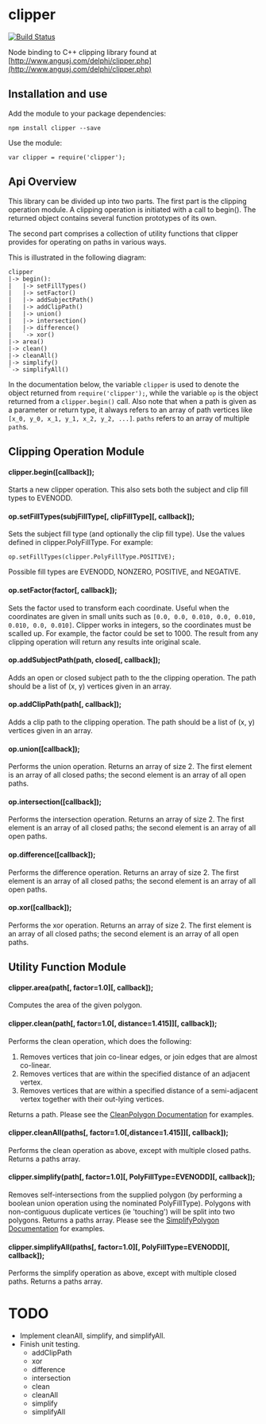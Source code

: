 clipper
=======

[![Build Status](https://travis-ci.org/kyleburnett/clipper.svg?branch=update-api)](https://travis-ci.org/kyleburnett/clipper)

Node binding to C++ clipping library found at [http://www.angusj.com/delphi/clipper.php](http://www.angusj.com/delphi/clipper.php)

Installation and use
-------

Add the module to your package dependencies:

    npm install clipper --save

Use the module:
    
    var clipper = require('clipper');

Api Overview
-------

This library can be divided up into two parts. The first part is the clipping operation module. A clipping operation is initiated with a call to begin(). The returned object contains several function prototypes of its own.

The second part comprises a collection of utility functions that clipper provides for operating on paths in various ways.

This is illustrated in the following diagram:

```
clipper
|-> begin():
|   |-> setFillTypes()
|   |-> setFactor()
|   |-> addSubjectPath()
|   |-> addClipPath()
|   |-> union()
|   |-> intersection()
|   |-> difference()
|   `-> xor()
|-> area()
|-> clean()
|-> cleanAll()
|-> simplify()
`-> simplifyAll()
```

In the documentation below, the variable `clipper` is used to denote the object returned from `require('clipper');`, while the variable `op` is the object returned from a `clipper.begin()` call. Also note that when a path is given as a parameter or return type, it always refers to an array of path vertices like `[x_0, y_0, x_1, y_1, x_2, y_2, ...]`. `paths` refers to an array of multiple `path`s.

Clipping Operation Module
-------

#### clipper.begin([callback]);

Starts a new clipper operation. This also sets both the subject and clip fill types to EVENODD.

#### op.setFillTypes(subjFillType[, clipFillType][, callback]);

Sets the subject fill type (and optionally the clip fill type). Use the values defined in clipper.PolyFillType. For example:

    op.setFillTypes(clipper.PolyFillType.POSITIVE);

Possible fill types are EVENODD, NONZERO, POSITIVE, and NEGATIVE.

#### op.setFactor(factor[, callback]);

Sets the factor used to transform each coordinate. Useful when the coordinates are given in small units such as `[0.0, 0.0, 0.010, 0.0, 0.010, 0.010, 0.0, 0.010]`. Clipper works in integers, so the coordinates must be scalled up. For example, the factor could be set to 1000. The result from any clipping operation will return any results inte original scale.

#### op.addSubjectPath(path, closed[, callback]);

Adds an open or closed subject path to the the clipping operation. The path should be a list of (x, y) vertices given in an array.

#### op.addClipPath(path[, callback]);

Adds a clip path to the clipping operation. The path should be a list of (x, y) vertices given in an array.

#### op.union([callback]);

Performs the union operation. Returns an array of size 2. The first element is an array of all closed paths; the second element is an array of all open paths.

#### op.intersection([callback]);

Performs the intersection operation. Returns an array of size 2. The first element is an array of all closed paths; the second element is an array of all open paths.

#### op.difference([callback]);

Performs the difference operation. Returns an array of size 2. The first element is an array of all closed paths; the second element is an array of all open paths.

#### op.xor([callback]);

Performs the xor operation. Returns an array of size 2. The first element is an array of all closed paths; the second element is an array of all open paths.

Utility Function Module
-------

#### clipper.area(path[, factor=1.0][, callback]);

Computes the area of the given polygon.

#### clipper.clean(path[, factor=1.0[, distance=1.415]][, callback]);

Performs the clean operation, which does the following:

1. Removes vertices that join co-linear edges, or join edges that are almost co-linear.
2. Removes vertices that are within the specified distance of an adjacent vertex.
3. Removes vertices that are within a specified distance of a semi-adjacent vertex together with their out-lying vertices.

Returns a path. Please see the [CleanPolygon Documentation](http://www.angusj.com/delphi/clipper/documentation/Docs/Units/ClipperLib/Functions/CleanPolygon.htm) for examples.

#### clipper.cleanAll(paths[, factor=1.0[,distance=1.415]][, callback]);

Performs the clean operation as above, except with multiple closed paths. Returns a paths array.

#### clipper.simplify(path[, factor=1.0][, PolyFillType=EVENODD][, callback]);

Removes self-intersections from the supplied polygon (by performing a boolean union operation using the nominated PolyFillType).
Polygons with non-contiguous duplicate vertices (ie 'touching') will be split into two polygons. Returns a paths array. Please see the [SimplifyPolygon Documentation](http://www.angusj.com/delphi/clipper/documentation/Docs/Units/ClipperLib/Functions/SimplifyPolygon.htm) for examples.

#### clipper.simplifyAll(paths[, factor=1.0][, PolyFillType=EVENODD][, callback]);

Performs the simplify operation as above, except with multiple closed paths. Returns a paths array.

# TODO

- Implement cleanAll, simplify, and simplifyAll.
- Finish unit testing.
  - addClipPath
  - xor
  - difference
  - intersection
  - clean
  - cleanAll
  - simplify
  - simplifyAll
